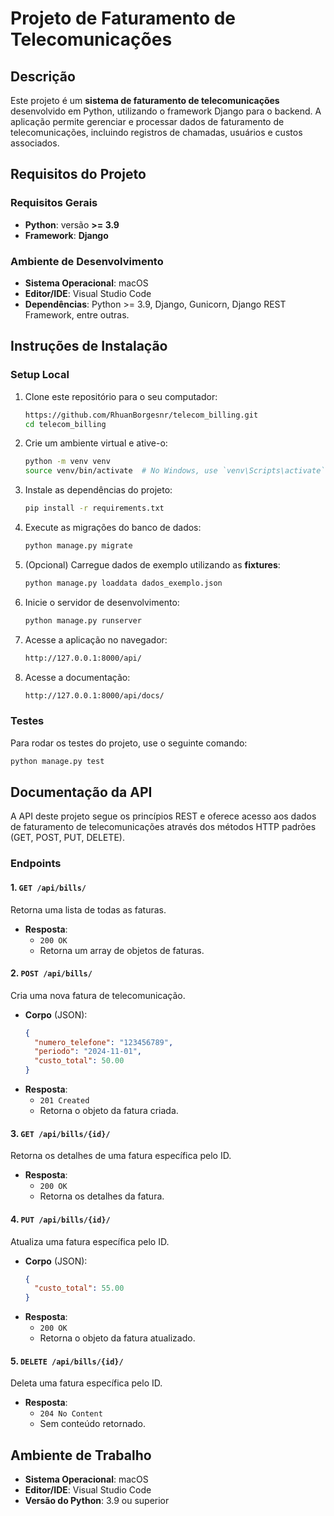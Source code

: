 
# Projeto de Faturamento de Telecomunicações

## Descrição

Este projeto é um **sistema de faturamento de telecomunicações** desenvolvido em Python, utilizando o framework Django para o backend. A aplicação permite gerenciar e processar dados de faturamento de telecomunicações, incluindo registros de chamadas, usuários e custos associados.

## Requisitos do Projeto

### Requisitos Gerais

- **Python**: versão **>= 3.9**
- **Framework**: **Django**

### Ambiente de Desenvolvimento

- **Sistema Operacional**: macOS
- **Editor/IDE**: Visual Studio Code
- **Dependências**: Python >= 3.9, Django, Gunicorn, Django REST Framework, entre outras.

## Instruções de Instalação

### Setup Local

1. Clone este repositório para o seu computador:

   ```bash
   https://github.com/RhuanBorgesnr/telecom_billing.git
   cd telecom_billing
   ```

2. Crie um ambiente virtual e ative-o:

   ```bash
   python -m venv venv
   source venv/bin/activate  # No Windows, use `venv\Scripts\activate`
   ```

3. Instale as dependências do projeto:

   ```bash
   pip install -r requirements.txt
   ```


4. Execute as migrações do banco de dados:

   ```bash
   python manage.py migrate
   ```

5. (Opcional) Carregue dados de exemplo utilizando as **fixtures**:

   ```bash
   python manage.py loaddata dados_exemplo.json
   ```

6. Inicie o servidor de desenvolvimento:

   ```bash
   python manage.py runserver
   ```

7. Acesse a aplicação no navegador:

   ```bash
   http://127.0.0.1:8000/api/
   ```

8. Acesse a documentação:

   ```bash
   http://127.0.0.1:8000/api/docs/
   ```


### Testes

Para rodar os testes do projeto, use o seguinte comando:

```bash
python manage.py test
```

## Documentação da API

A API deste projeto segue os princípios REST e oferece acesso aos dados de faturamento de telecomunicações através dos métodos HTTP padrões (GET, POST, PUT, DELETE).

### Endpoints

#### 1. `GET /api/bills/`

Retorna uma lista de todas as faturas.

- **Resposta**:
  - `200 OK`
  - Retorna um array de objetos de faturas.

#### 2. `POST /api/bills/`

Cria uma nova fatura de telecomunicação.

- **Corpo** (JSON):
  ```json
  {
    "numero_telefone": "123456789",
    "periodo": "2024-11-01",
    "custo_total": 50.00
  }
  ```
- **Resposta**:
  - `201 Created`
  - Retorna o objeto da fatura criada.

#### 3. `GET /api/bills/{id}/`

Retorna os detalhes de uma fatura específica pelo ID.

- **Resposta**:
  - `200 OK`
  - Retorna os detalhes da fatura.

#### 4. `PUT /api/bills/{id}/`

Atualiza uma fatura específica pelo ID.

- **Corpo** (JSON):
  ```json
  {
    "custo_total": 55.00
  }
  ```
- **Resposta**:
  - `200 OK`
  - Retorna o objeto da fatura atualizado.

#### 5. `DELETE /api/bills/{id}/`

Deleta uma fatura específica pelo ID.

- **Resposta**:
  - `204 No Content`
  - Sem conteúdo retornado.

## Ambiente de Trabalho

- **Sistema Operacional**: macOS
- **Editor/IDE**: Visual Studio Code
- **Versão do Python**: 3.9 ou superior
